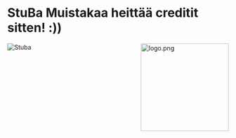 # StuBa Muistakaa heittää creditit sitten! :))

<img align="right" src="https://raw.githubusercontent.com/ecriminal/ecriminal/main/assets/cannabis.png" alt="logo.png" width="200" /> 


<img src="https://komarev.com/ghpvc/?username=oxk666" alt="Stuba" />
